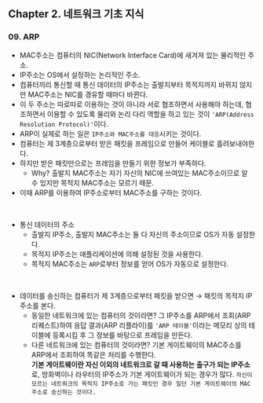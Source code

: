 ## Chapter 2. 네트워크 기초 지식
### 09. ARP
* MAC주소는 컴퓨터의 NIC(Network Interface Card)에 새겨져 있는 물리적인 주소.
* IP주소는 OS에서 설정하는 논리적인 주소.
* 컴퓨터끼리 통신할 때 통신 데이터의 IP주소는 출발지부터 목적지까지 바뀌지 않지만 MAC주소는 NIC를 경유할 때마다 바뀐다.
* 이 두 주소는 따로따로 이용하는 것이 아니라 서로 협조하면서 사용해야 하는데, 협조하면서 이용할 수 있도록 물리와 논리 다리 역할을 하고 있는 것이 `'ARP(Address Resolution Protocol)'`이다.
* ARP이 실제로 하는 일은 `IP주소와 MAC주소를 대응`시키는 것이다.
* 컴퓨터는 제 3계층으로부터 받은 패킷을 프레임으로 만들어 케이블로 흘려보내야한다. 
* 하지만 받은 패킷만으로는 프레임을 만들기 위한 정보가 부족하다.
	* Why? 출발지 MAC주소는 자기 자신의 NIC에 쓰여있는 MAC주소이므로 알 수 있지만 목적지 MAC주소는 모르기 때문.
* 이때 ARP를 이용하여 IP주소로부터 MAC주소를 구하는 것이다.

<br/>

* 통신 데이터의 주소
    * 출발지 IP주소, 출발지 MAC주소는 둘 다 자신의 주소이므로 OS가 자동 설정한다.
    * 목적지 IP주소는 애플리케이션에 의해 설정된 것을 사용한다.
    * 목적지 MAC주소는 `ARP`로부터 정보를 얻어 OS가 자동으로 설정한다.

<br/>

* 데이터를 송신하는 컴퓨터가 제 3계층으로부터 패킷을 받으면 → 패킷의 목적지 IP주소를 본다.
	* 동일한 네트워크에 있는 컴퓨터의 것이라면? 그 IP주소를 ARP에서 조회(ARP 리퀘스트)하여 응답 결과(ARP 리플라이)를 `'ARP 테이블'`이라는 메모리 상의 테이블에 등록시킴 후 그 정보를 바탕으로 프레임을 만든다.
	* 다른 네트워크에 있는 컴퓨터의 것이라면? 기본 게이트웨이의 MAC주소를 ARP에서 조회하여 똑같은 처리를 수행한다. <br/>**기본 게이트웨이란 자신 이외의 네트워크로 갈 때 사용하는 출구가 되는 IP주소** 로, 방화벽이나 라우터의 IP주소가 기본 게이트웨이가 되는 경우가 많다. `자신이 모르는 네트워크의 목적지 IP주소로 가는 패킷인 경우 일단 기본 게이트웨이의 MAC주소로 송신하는 것이다.`
